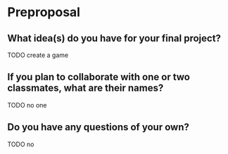 # Preproposal

## What idea(s) do you have for your final project?

TODO create a game

## If you plan to collaborate with one or two classmates, what are their names?

TODO no one

## Do you have any questions of your own?

TODO no
